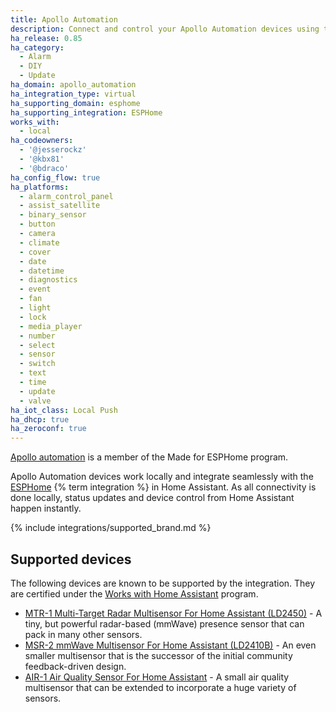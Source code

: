 ```yaml
---
title: Apollo Automation
description: Connect and control your Apollo Automation devices using the ESPHome integration
ha_release: 0.85
ha_category:
  - Alarm
  - DIY
  - Update
ha_domain: apollo_automation
ha_integration_type: virtual
ha_supporting_domain: esphome
ha_supporting_integration: ESPHome
works_with:
  - local
ha_codeowners:
  - '@jesserockz'
  - '@kbx81'
  - '@bdraco'
ha_config_flow: true
ha_platforms:
  - alarm_control_panel
  - assist_satellite
  - binary_sensor
  - button
  - camera
  - climate
  - cover
  - date
  - datetime
  - diagnostics
  - event
  - fan
  - light
  - lock
  - media_player
  - number
  - select
  - sensor
  - switch
  - text
  - time
  - update
  - valve
ha_iot_class: Local Push
ha_dhcp: true
ha_zeroconf: true
---
```


[Apollo automation](https://apolloautomation.com/) is a member of the Made for ESPHome program.

Apollo Automation devices work locally and integrate seamlessly with the [ESPHome](/integrations/esphome/) {% term integration %} in Home Assistant. As all connectivity is done locally, status updates and device control from Home Assistant happen instantly.

{% include integrations/supported_brand.md %}

## Supported devices

The following devices are known to be supported by the integration. They are certified under the [Works with Home Assistant](https://partner.home-assistant.io/) program.

- [MTR-1 Multi-Target Radar Multisensor For Home Assistant (LD2450)](https://apolloautomation.com/products/mtr-1) - A tiny, but powerful radar-based (mmWave) presence sensor that can pack in many other sensors.
- [MSR-2 mmWave Multisensor For Home Assistant (LD2410B)](https://apolloautomation.com/products/msr-2) - An even smaller multisensor that is the successor of the initial community feedback-driven design.
- [AIR-1 Air Quality Sensor For Home Assistant](https://apolloautomation.com/products/air-1) - A small air quality multisensor that can be extended to incorporate a huge variety of sensors.

